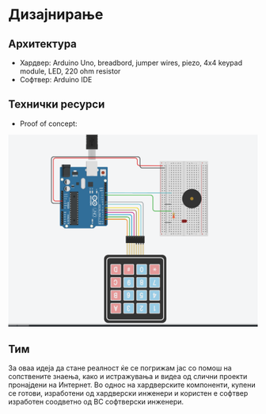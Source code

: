 # Дизајнирање

## Архитектура

- Хардвер: Arduino Uno, breadbord, jumper wires, piezo, 4x4 keypad module, LED, 220 ohm resistor
- Софтвер: Arduino IDE

## Технички ресурси

- Proof of concept:

![poc](./media/media5.png)

## Тим

За оваа идеја да стане реалност ќе се погрижам јас со помош на сопствените знаења, како и истражувања и видеа од слични проекти пронајдени на Интернет. Во однос на хардверските компоненти, купени се готови, изработени од хардверски инженери и користен е софтвер изработен соодветно од ВС софтверски инженери.